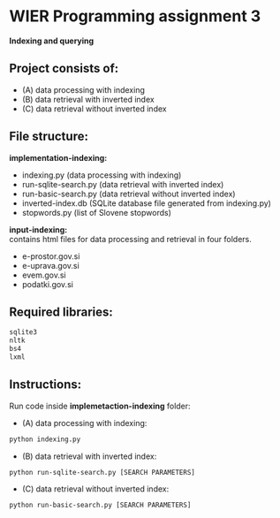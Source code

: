 # WIER Programming assignment 3
**Indexing and querying**

## Project consists of:
- (A) data processing with indexing
- (B) data retrieval with inverted index
- (C) data retrieval without inverted index

## File structure:
**implementation-indexing:**
- indexing.py (data processing with indexing)
- run-sqlite-search.py (data retrieval with inverted index)
- run-basic-search.py (data retrieval without inverted index)
- inverted-index.db (SQLite database file generated from indexing.py)
- stopwords.py (list of Slovene stopwords)

**input-indexing:**\
contains html files for data processing and retrieval in four folders.
- e-prostor.gov.si
- e-uprava.gov.si
- evem.gov.si
- podatki.gov.si


## Required libraries:
```sh
sqlite3
nltk
bs4
lxml
```

## Instructions:


Run code inside **implemetaction-indexing** folder:
- (A) data processing with indexing:
```sh
python indexing.py
```
- (B) data retrieval with inverted index:
```sh
python run-sqlite-search.py [SEARCH PARAMETERS]
```
- (C) data retrieval without inverted index:
```sh
python run-basic-search.py [SEARCH PARAMETERS]
```




